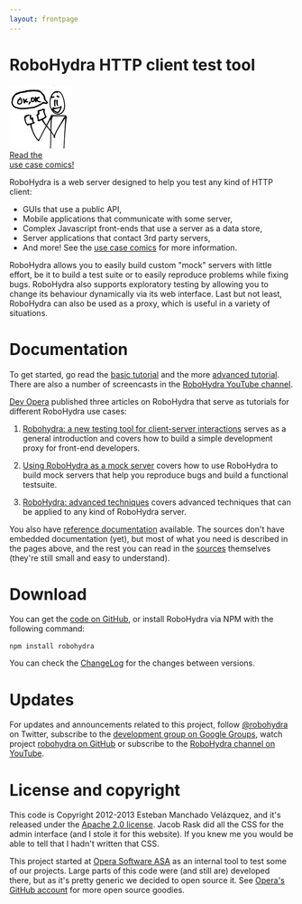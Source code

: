 ```yaml
---
layout: frontpage
---
```

RoboHydra HTTP client test tool
===============================

<div class="teaser-pic">
  <a href="/usecases">
    <img src="/static/img/usecases-teaser.png" />
    <figcaption>Read the<br/>use case comics!</figcaption>
  </a>
</div>

RoboHydra is a web server designed to help you test any kind of
HTTP client:

* GUIs that use a public API,
* Mobile applications that communicate with some server,
* Complex Javascript front-ends that use a server as a data store,
* Server applications that contact 3rd party servers,
* And more! See the [use case comics](/usecases) for more information.

RoboHydra allows you to easily build custom "mock" servers with little
effort, be it to build a test suite or to easily reproduce problems
while fixing bugs. RoboHydra also supports exploratory testing by
allowing you to change its behaviour dynamically via its web interface.
Last but not least, RoboHydra can also be used as a proxy, which is
useful in a variety of situations.

Documentation
=============

To get started, go read the [basic tutorial](tutorial) and the more
[advanced tutorial](tutorial/advanced). There are also a number of
screencasts in the [RoboHydra YouTube
channel](http://www.youtube.com/user/robohydra/videos).

[Dev Opera](http://dev.opera.com) published three articles on
RoboHydra that serve as tutorials for different RoboHydra use cases:

1. [Robohydra: a new testing tool for client-server
interactions](http://dev.opera.com/articles/view/robohydra-a-new-testing-tool-for-client-server-interactions/)
serves as a general introduction and covers how to build a simple
development proxy for front-end developers.

2. [Using RoboHydra as a mock
server](http://dev.opera.com/articles/view/using-robohydra-as-a-mock-server/)
covers how to use RoboHydra to build mock servers that help you
reproduce bugs and build a functional testsuite.

3. [RoboHydra: advanced
techniques](http://dev.opera.com/articles/view/robohydra-advanced-techniques/)
covers advanced techniques that can be applied to any kind of
RoboHydra server.

You also have [reference documentation](documentation) available. The
sources don't have embedded documentation (yet), but most of what you
need is described in the pages above, and the rest you can read in the
[sources](https://github.com/operasoftware/robohydra) themselves
(they're still small and easy to understand).

Download
========

You can get the [code on
GitHub](https://github.com/operasoftware/robohydra), or install
RoboHydra via NPM with the following command:

    npm install robohydra

You can check the
[ChangeLog](https://raw.github.com/operasoftware/robohydra/master/ChangeLog)
for the changes between versions.

Updates
=======

For updates and announcements related to this project, follow
[@robohydra](https://twitter.com/robohydra) on Twitter, subscribe to
the [development group on Google
Groups](https://groups.google.com/forum/?hl=es&fromgroups#!forum/robohydra),
watch project [robohydra on
GitHub](https://github.com/operasoftware/robohydra) or subscribe to
the [RoboHydra channel on
YouTube](http://www.youtube.com/user/robohydra/videos).

License and copyright
=====================

This code is Copyright 2012-2013 Esteban Manchado Velázquez, and it's
released under the [Apache 2.0
license](http://www.apache.org/licenses/LICENSE-2.0.txt). Jacob Rask
did all the CSS for the admin interface (and I stole it for this
website). If you knew me you would be able to tell that I hadn't
written that CSS.

This project started at [Opera Software ASA](http://opera.com) as an
internal tool to test some of our projects. Large parts of this code
were (and still are) developed there, but as it's pretty generic we
decided to open source it. See [Opera's GitHub
account](http://github.com/operasoftware) for more open source
goodies.
